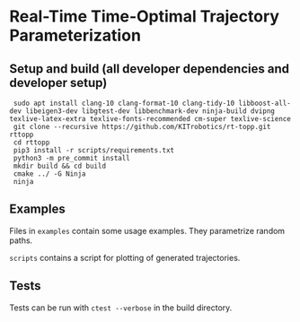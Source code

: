 # Real-Time Time-Optimal Trajectory Parameterization

## Setup and build (all developer dependencies and developer setup)

     sudo apt install clang-10 clang-format-10 clang-tidy-10 libboost-all-dev libeigen3-dev libgtest-dev libbenchmark-dev ninja-build dvipng texlive-latex-extra texlive-fonts-recommended cm-super texlive-science
     git clone --recursive https://github.com/KITrobotics/rt-topp.git rttopp
     cd rttopp
     pip3 install -r scripts/requirements.txt
     python3 -m pre_commit install
     mkdir build && cd build
     cmake ../ -G Ninja
     ninja

## Examples
Files in `examples` contain some usage examples. They parametrize random paths.

`scripts` contains a script for plotting of generated trajectories.

## Tests
Tests can be run with `ctest --verbose` in the build directory.
